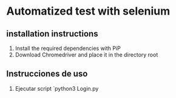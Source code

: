 # Automatized test with selenium

## installation instructions

1. Install the required dependencies with PiP
2. Download Chromedriver and place it in the directory root

## Instrucciones de uso

1. Ejecutar script `python3 Login.py

